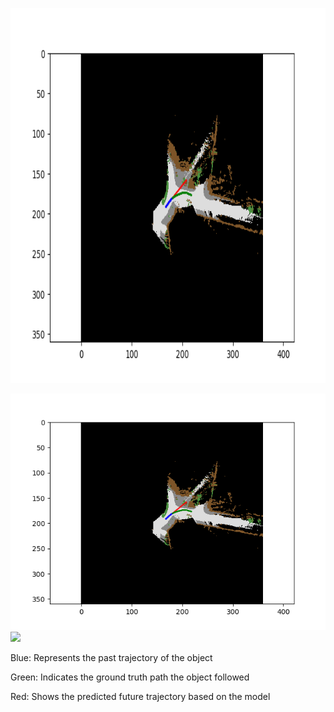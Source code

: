 <p align="center">
<img src="/Images/video_vehicle_107.png" alt="Alt text" width="700" height="600"/>
</p>

 
 ![](/Images/video_vehicle_107.png)
 ![](/Images/Demo.gif)

Blue: Represents the past trajectory of the object

Green: Indicates the ground truth path the object followed

Red: Shows the predicted future trajectory based on the model

